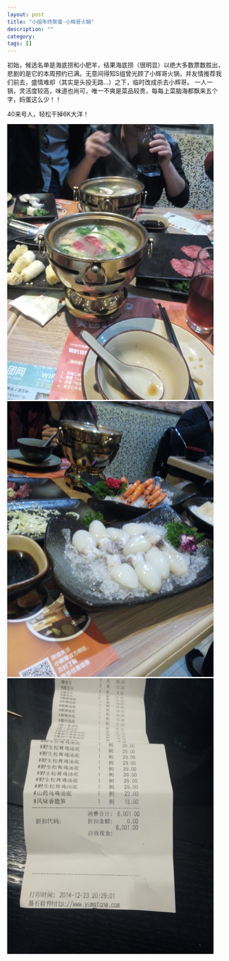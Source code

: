 ```yaml
---
layout: post
title: "小组年终聚餐-小辉哥火锅"
description: ""
category: 
tags: []
---
```


初始，候选名单是海底捞和小肥羊，结果海底捞（很明显）以绝大多数票数胜出，悲剧的是它的本周预约已满。无意间得知S组曾光顾了小辉哥火锅，并友情推荐我们前去，盛情难却（其实是头投无路...）之下，临时改成杀去小辉哥。
一人一锅，灵活度较高，味道也尚可，唯一不爽是菜品较贵，每每上菜脑海都飘来五个字，妈蛋这么少！！

40来号人，轻松干掉6K大洋！

![](/media/pics/2014-12-23-year-end-dinner/001.jpg) 
![](/media/pics/2014-12-23-year-end-dinner/002.jpg)
![](/media/pics/2014-12-23-year-end-dinner/003.jpg) 